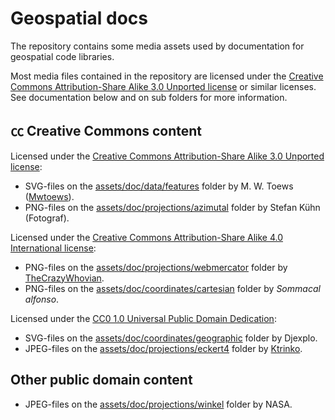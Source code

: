 # Geospatial docs 

The repository contains some media assets used by documentation for geospatial code libraries.

Most media files contained in the repository are licensed under the [Creative Commons Attribution-Share Alike 3.0 Unported license](https://creativecommons.org/licenses/by-sa/3.0/deed.en) or similar licenses. See documentation below and on sub folders for more information.

## ㏄ Creative Commons content

Licensed under the [Creative Commons Attribution-Share Alike 3.0 Unported license](https://creativecommons.org/licenses/by-sa/3.0/deed.en):
* SVG-files on the [assets/doc/data/features](assets/doc/data/features) folder by M. W. Toews ([Mwtoews](https://commons.wikimedia.org/wiki/User:Mwtoews)).
* PNG-files on the [assets/doc/projections/azimutal](assets/doc/projections/azimutal) folder by Stefan Kühn (Fotograf).

Licensed under the [Creative Commons Attribution-Share Alike 4.0 International license](https://creativecommons.org/licenses/by-sa/4.0/deed.en):
* PNG-files on the [assets/doc/projections/webmercator](assets/doc/projections/webmercator) folder by [TheCrazyWhovian](https://commons.wikimedia.org/wiki/User:TheCrazyWhovian).
* PNG-files on the [assets/doc/coordinates/cartesian](assets/doc/coordinates/cartesian) folder by *Sommacal alfonso*.

Licensed under the [CC0 1.0 Universal Public Domain Dedication](https://creativecommons.org/publicdomain/zero/1.0/deed.en):
* SVG-files on the [assets/doc/coordinates/geographic](assets/doc/coordinates/geographic) folder by Djexplo.
* JPEG-files on the [assets/doc/projections/eckert4](assets/doc/projections/eckert4) folder by [Ktrinko](https://commons.wikimedia.org/wiki/User:Ktrinko).

## Other public domain content

* JPEG-files on the [assets/doc/projections/winkel](assets/doc/projections/winkel) folder by NASA.

